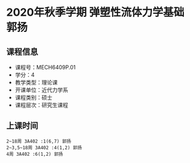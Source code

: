 # 2020年秋季学期 弹塑性流体力学基础 郭扬






## 课程信息

- 课程号：MECH6409P.01
- 学分：4
- 教学类型：理论课
- 开课单位：近代力学系
- 课程类别：硕士
- 课程层次：研究生课程

## 上课时间

```
2~18周 3A402 :1(6,7) 郭扬
2~3,5~18周 3A402 :4(1,2) 郭扬
4周 3A402 :6(1,2) 郭扬
```

